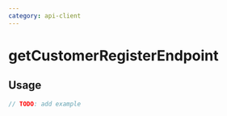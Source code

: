 ```yaml
---
category: api-client
---
```


# getCustomerRegisterEndpoint

<!-- PLACEHOLDER_DESCRIPTION -->

## Usage

```ts
// TODO: add example
```
